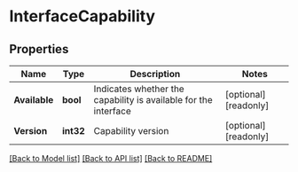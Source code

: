 # InterfaceCapability

## Properties

Name | Type | Description | Notes
------------ | ------------- | ------------- | -------------
**Available** | **bool** | Indicates whether the capability is available for the interface | [optional] [readonly] 
**Version** | **int32** | Capability version | [optional] [readonly] 

[[Back to Model list]](../README.md#documentation-for-models) [[Back to API list]](../README.md#documentation-for-api-endpoints) [[Back to README]](../README.md)


